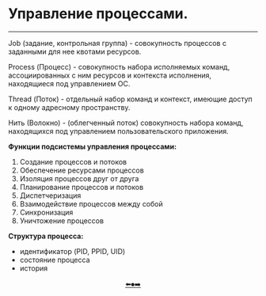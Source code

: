# Управление процессами.
---

Job (задание, контрольная группа) - совокупность процессов с заданными для нее квотами ресурсов.

Process (Процесс) - совокупность набора исполняемых команд, ассоциированных с ним ресурсов и контекста исполнения, находящиеся под управлением ОС.

Thread (Поток) - отдельный набор команд и контекст, имеющие доступ к одному адресному пространству.

Нить (Волокно) - (облегченный поток) совокупность набора команд, находящихся под управлением пользовательского приложения.

__Функции подсистемы управления процессами:__
1. Создание процессов и потоков
2. Обеспечение ресурсами процессов
3. Изоляция процессов друг от друга
4. Планирование процессов и потоков
5. Диспетчеризация
6. Взаимодействие процессов между собой
7. Синхронизация
8. Уничтожение процессов

__Структура процесса:__
+ идентификатор (PID, PPID, UID)
+ состояние процесса
+ история

<p align="center"> <a href=https://github.com/georgedem975/BookOS/blob/master/chapter_three/README.md>⬅️</a><a href=https://github.com/georgedem975/BookOS/blob/master/README.md>⏺</a><a href=>➡️</a></p>